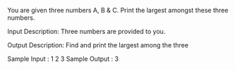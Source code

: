 You are given three numbers A, B & C. Print the largest amongst these three numbers.

Input Description:
Three numbers are provided to you.

Output Description:
Find and print the largest among the three

Sample Input :
1
2
3
Sample Output :
3